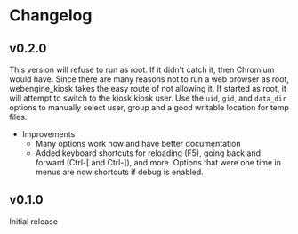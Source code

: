 # Changelog

## v0.2.0

This version will refuse to run as root. If it didn't catch it,
then Chromium would have. Since there are many reasons not to run a web browser
as root, webengine_kiosk takes the easy route of not allowing it. If started as
root, it will attempt to switch to the kiosk:kiosk user. Use the `uid`, `gid`,
and `data_dir` options to manually select user, group and a good writable
location for temp files.

* Improvements
  * Many options work now and have better documentation
  * Added keyboard shortcuts for reloading (F5), going
    back and forward (Ctrl-[ and Ctrl-]), and more. Options
    that were one time in menus are now shortcuts if debug
    is enabled.

## v0.1.0

Initial release

